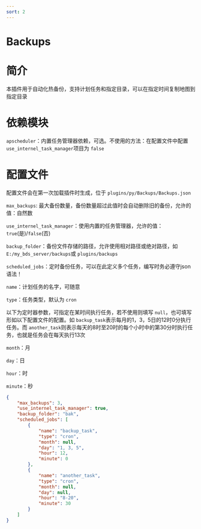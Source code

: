 ```yaml
---
sort: 2
---
```

# Backups

# 简介

本插件用于自动化热备份，支持计划任务和指定目录，可以在指定时间复制地图到指定目录

# 依赖模块

`apscheduler`：内置任务管理器依赖，可选。不使用的方法：在配置文件中配置 `use_internel_task_manager`项目为 `false`

# 配置文件

配置文件会在第一次加载插件时生成，位于 `plugins/py/Backups/Backups.json`

`max_backups`: 最大备份数量，备份数量超过此值时会自动删除旧的备份，允许的值：自然数

`use_internel_task_manager`：使用内置的任务管理器，允许的值：`true`(是)/`false`(否)

`backup_folder`：备份文件存储的路径，允许使用相对路径或绝对路径，如 `E:/my_bds_server/backups`或 `plugins/backups`

`scheduled_jobs`：定时备份任务，可以在此定义多个任务，编写时务必遵守json语法！

`name`：计划任务的名字，可随意

`type`：任务类型，默认为 `cron`

以下为定时器参数，可指定在某时间执行任务，若不使用则填写 `null`，也可填写形如以下配置文件的配置。如 `backup_task`表示每月的1，3，5日的12时0分执行任务。而 `another_task`则表示每天的8时至20时的每个小时中的第30分时执行任务，也就是任务会在每天执行13次

`month`：月

`day`：日

`hour`：时

`minute`：秒

```json
{
	"max_backups": 3,
	"use_internel_task_manager": true,
	"backup_folder": "bak",
	"scheduled_jobs": [
		{
			"name": "backup_task",
			"type": "cron",
			"month": null,
			"day": "1, 3, 5",
			"hour": 12,
			"minute": 0
		},
		{
			"name": "another_task",
			"type": "cron",
			"month": null,
			"day": null,
			"hour": "8-20",
			"minute": 30
		}
	]
}
```
